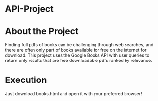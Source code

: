 # API-Project

# About the Project

Finding full pdfs of books can be challenging through web searches, and there are often only part of books available for free on the internet for download. This project uses the Google Books API with user queries to return only results that are free downloadable pdfs ranked by relevance. 


# Execution

Just download books.html and open it with your preferred browser!
